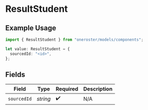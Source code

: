 # ResultStudent

## Example Usage

```typescript
import { ResultStudent } from "oneroster/models/components";

let value: ResultStudent = {
  sourcedId: "<id>",
};
```

## Fields

| Field              | Type               | Required           | Description        |
| ------------------ | ------------------ | ------------------ | ------------------ |
| `sourcedId`        | *string*           | :heavy_check_mark: | N/A                |